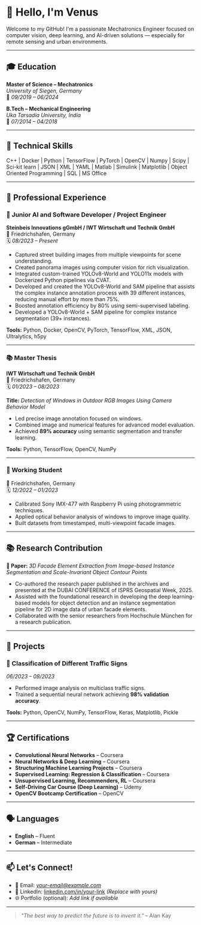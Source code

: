 # 👋 Hello, I'm Venus

Welcome to my GitHub! I'm a passionate Mechatronics Engineer focused on computer vision, deep learning, and AI-driven solutions — especially for remote sensing and urban environments. 

---

## 🎓 Education

**Master of Science – Mechatronics**  
*University of Siegen, Germany*  
📍 *09/2019 – 06/2024*

**B.Tech – Mechanical Engineering**  
*Uka Tarsadia University, India*  
📍 *07/2014 – 04/2018*

---

## 🧠 Technical Skills

C++ | Docker | Python | TensorFlow | PyTorch | OpenCV | Numpy | Scipy | Sci-kit learn | JSON | XML | YAML | Matlab | Simulink | Matplotlib | Object Oriented Programming | SQL | MS Office

---

## 💼 Professional Experience

### 🔹 Junior AI and Software Developer  / Project Engineer  
**Steinbeis Innovations gGmbH / IWT Wirtschaft und Technik GmbH**  
📍 Friedrichshafen, Germany  
🗓️ *08/2023 – Present*

- Captured street building images from multiple viewpoints for scene understanding.
- Created panorama images using computer vision for rich visualization.
- Integrated custom-trained YOLOv8-World and YOLO11x models with Dockerized Python pipelines via CVAT.
- Developed and created the YOLOv8-World and SAM pipeline that assists the complex instance annotation process with 39 different instances, reducing manual effort by more than 75%.
- Boosted annotation efficiency by 80% using semi-supervised labeling.
- Developed a YOLOv8-World + SAM pipeline for complex instance segmentation (39+ instances).

**Tools:** Python, Docker, OpenCV, PyTorch, TensorFlow, XML, JSON, Ultralytics, h5py

---

### 📚 Master Thesis  
**IWT Wirtschaft und Technik GmbH**  
📍 Friedrichshafen, Germany  
🗓️ *01/2023 – 08/2023*

**Title:** *Detection of Windows in Outdoor RGB Images Using Camera Behavior Model*

- Led precise image annotation focused on windows.
- Combined image and numerical features for advanced model evaluation.
- Achieved **89% accuracy** using semantic segmentation and transfer learning.

**Tools:** Python, TensorFlow, OpenCV, NumPy

---

### 🔧 Working Student  
📍 Friedrichshafen, Germany  
🗓️ *12/2022 – 01/2023*

- Calibrated Sony IMX-477 with Raspberry Pi using photogrammetric techniques.
- Applied optical behavior analysis of windows to improve image quality.
- Built datasets from timestamped, multi-viewpoint facade images.

---

## 📚 Research Contribution

**📌 Paper:** *3D Facade Element Extraction from Image-based Instance Segmentation and Scale-Invariant Object Contour Points*  
- Co-authored the research paper published in the archives and presented at the DUBAI CONFERENCE of ISPRS Geospatial Week, 2025.
- Assisted with the foundational research in developing the deep learning-based models for object detection and an instance segmentation pipeline for 2D image data of urban facade elements.
- Collaborated with the senior researchers from Hochschule München for a research publication.

---

## 🧪 Projects

### 🔸 Classification of Different Traffic Signs  
*06/2023 – 08/2023*
- Performed image analysis on multiclass traffic signs.
- Trained a sequential neural network achieving **98% validation accuracy**.

**Tools:** Python, OpenCV, NumPy, TensorFlow, Keras, Matplotlib, Pickle

---

## 🏆 Certifications

- **Convolutional Neural Networks** – Coursera  
- **Neural Networks & Deep Learning** – Coursera  
- **Structuring Machine Learning Projects** – Coursera  
- **Supervised Learning: Regression & Classification** – Coursera  
- **Unsupervised Learning, Recommenders, RL** – Coursera  
- **Self-Driving Car Course (Deep Learning)** – Udemy  
- **OpenCV Bootcamp Certification** – OpenCV

---

## 🗣️ Languages

- **English** – Fluent  
- **German** – Intermediate

---

## 📫 Let's Connect!

- 📧 Email: *your-email@example.com*  
- 🔗 LinkedIn: [linkedin.com/in/your-link](https://linkedin.com) *(Replace with yours)*  
- 🌐 Portfolio (optional): *Add link if available*

---

> _"The best way to predict the future is to invent it."_ – Alan Kay

